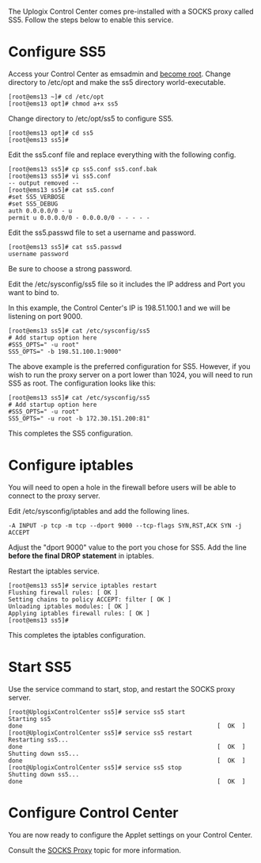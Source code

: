 <!-- 5.4 -->

The Uplogix Control Center comes pre-installed with a SOCKS proxy called SS5. Follow the steps below to enable this service.

# Configure SS5

Access your Control Center as emsadmin and [become root](http://uplogix.com/docs/control-center-user-guide/managing-the-control-center/becoming-root). Change directory to /etc/opt and make the ss5 directory world-executable.

```
[root@ems13 ~]# cd /etc/opt
[root@ems13 opt]# chmod a+x ss5
```
Change directory to /etc/opt/ss5 to configure SS5.

```
[root@ems13 opt]# cd ss5
[root@ems13 ss5]#
```

Edit the ss5.conf file and replace everything with the following config.

```
[root@ems13 ss5]# cp ss5.conf ss5.conf.bak
[root@ems13 ss5]# vi ss5.conf
-- output removed --
[root@ems13 ss5]# cat ss5.conf
#set SS5_VERBOSE
#set SS5_DEBUG
auth 0.0.0.0/0 - u
permit u 0.0.0.0/0 - 0.0.0.0/0 - - - - -
```

Edit the ss5.passwd file to set a username and password.

```
[root@ems13 ss5]# cat ss5.passwd
username password
```

Be sure to choose a strong password.

Edit the /etc/sysconfig/ss5 file so it includes the IP address and Port you want to bind to.

In this example, the Control Center's IP is 198.51.100.1 and we will be listening on port 9000.

```
[root@ems13 ss5]# cat /etc/sysconfig/ss5
# Add startup option here
#SS5_OPTS=" -u root"
SS5_OPTS=" -b 198.51.100.1:9000"
```

The above example is the preferred configuration for SS5. However, if you wish to run the proxy server on a port lower than 1024, you will need to run SS5 as root. The configuration looks like this:

```
[root@ems13 ss5]# cat /etc/sysconfig/ss5
# Add startup option here
#SS5_OPTS=" -u root"
SS5_OPTS=" -u root -b 172.30.151.200:81"
```

This completes the SS5 configuration.

# Configure iptables

You will need to open a hole in the firewall before users will be able to connect to the proxy server.

Edit /etc/sysconfig/iptables and add the following lines.

```
-A INPUT -p tcp -m tcp --dport 9000 --tcp-flags SYN,RST,ACK SYN -j ACCEPT
```

Adjust the "dport 9000" value to the port you chose for SS5. Add the line **before the final DROP statement** in iptables.

Restart the iptables service.

```
[root@ems13 ss5]# service iptables restart
Flushing firewall rules: [ OK ]
Setting chains to policy ACCEPT: filter [ OK ]
Unloading iptables modules: [ OK ]
Applying iptables firewall rules: [ OK ]
[root@ems13 ss5]#
```

This completes the iptables configuration.

# Start SS5

Use the service command to start, stop, and restart the SOCKS proxy server.

```
[root@UplogixControlCenter ss5]# service ss5 start
Starting ss5
done                                                       [  OK  ]
[root@UplogixControlCenter ss5]# service ss5 restart
Restarting ss5...  
done                                                       [  OK  ]
Shutting down ss5...
done                                                       [  OK  ]
[root@UplogixControlCenter ss5]# service ss5 stop
Shutting down ss5... 
done                                                       [  OK  ]
```

# Configure Control Center

You are now ready to configure the Applet settings on your Control Center. 

Consult the [SOCKS Proxy](http://uplogix.com/docs/control-center-user-guide/applet/socks-proxy) topic for more information.